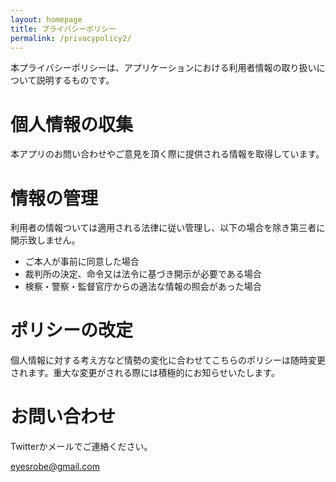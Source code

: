 ```yaml
---
layout: homepage
title: プライバシーポリシー
permalink: /privacypolicy2/
---
```


本プライバシーポリシーは、アプリケーションにおける利用者情報の取り扱いについて説明するものです。

# 個人情報の収集

本アプリのお問い合わせやご意見を頂く際に提供される情報を取得しています。<br>

# 情報の管理

利用者の情報ついては適用される法律に従い管理し、以下の場合を除き第三者に開示致しません。
- ご本人が事前に同意した場合
- 裁判所の決定、命令又は法令に基づき開示が必要である場合
- 検察・警察・監督官庁からの適法な情報の照会があった場合

# ポリシーの改定

個人情報に対する考え方など情勢の変化に合わせてこちらのポリシーは随時変更されます。重大な変更がされる際には積極的にお知らせいたします。

# お問い合わせ

Twitterかメールでご連絡ください。

[eyesrobe@gmail.com](mailto:eyesrobe@gmail.com)
